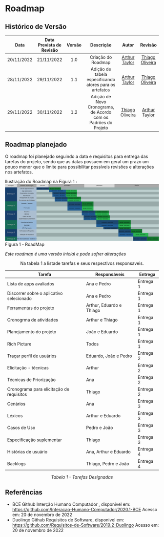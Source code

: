 # Roadmap 

## Histórico de Versão

|Data|Data Prevista de Revisão|Versão|Descrição|Autor|Revisão|
| :----------: | :------: | :------: | :-----------: | :---------: |:---------: |
|20/11/2022|21/11/2022|1.0|Criação do Roadmap| [Arthur Taylor](https://github.com/Eruel6)|[Thiago Oliveira](https://github.com/Thiab394)
|28/11/2022|29/11/2022|1.1|Adição de tabela especificando atores para os artefatos| [Arthur Taylor](https://github.com/Eruel6)|[Thiago Oliveira](https://github.com/Thiab394)
|29/11/2022|30/11/2022|1.2|Adição de Novo Cronograma, de Acordo com os Padrões do Projeto|[Thiago Oliveira](https://github.com/Thiab394) |[Arthur Taylor](https://github.com/Eruel6)

## Roadmap planejado

O roadmap foi planejado seguindo a data e requisitos para entrega das tarefas do projeto, sendo que as datas possuem em geral um prazo um pouco menor 
que o limite para possibilitar possíveis revisões e alterações nos artefatos.

Ilustração do Roadmap na Figura 1 :
<img src='/./../assets/images/Cronograma.png' width="1000">Figura 1 - RoadMap</img>

*Este roadmap é uma versão inicial e pode sofrer alterações*

<center>
Na tabela 1 a listade tarefas e seus respectivos responsaveis.

| Tarefa | Responsáveis | Entrega |
| --- | --- | --- |
| Lista de apps avaliados | Ana e Pedro | Entrega 1 |
| Discorrer sobre o aplicativo selecionado | Ana e Pedro | Entrega 1 |
| Ferramentas do projeto | Arthur, Eduardo e Thiago | Entrega 1 |
| Cronogrma de atividades | Arthur e Thiago | Entrega 1 |
| Planejamento do projeto | João e Eduardo | Entrega 1 |
| Rich Picture | Todos | Entrega 1 |
| Traçar perfil de usuários | Eduardo, João e Pedro | Entrega 2 |
| Elicitação - técnicas | Arthur | Entrega 2 |
| Técnicas de Priorização | Ana | Entrega 2 |
| Cronograma para elicitação de requisitos | Thiago | Entrega 2 |
| Cenários | Ana | Entrega 3 |
| Léxicos | Arthur e Eduardo | Entrega 3 |
| Casos de Uso | Pedro e João | Entrega 3 |
| Especificação suplementar | Thiago | Entrega 3 |
| Histórias de usuário | Ana, Arthur e Eduardo | Entrega 4 |
| Backlogs | Thiago, Pedro e João | Entrega 4 |


*Tabela 1 - Tarefas Designadas*
</center>

## Referências
- BCE Github Interção Humano Computador , disponivel em: https://github.com/Interacao-Humano-Computador/2020.1-BCE Acesso em: 20 de novembro de 2022
- Duolingo Github Requisitos de Software, disponivel em: https://github.com/Requisitos-de-Software/2019.2-Duolingo Acesso em: 20 de novembro de 2022
